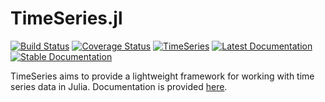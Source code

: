 TimeSeries.jl
============
[![Build Status](https://travis-ci.org/JuliaStats/TimeSeries.jl.svg?branch=master)](https://travis-ci.org/JuliaStats/TimeSeries.jl)
[![Coverage Status](https://codecov.io/gh/JuliaStats/TimeSeries.jl)](https://codecov.io/gh/JuliaStats/TimeSeries.jl/branch/master/graph/badge.svg)
[![TimeSeries](http://pkg.julialang.org/badges/TimeSeries_0.6.svg)](http://pkg.julialang.org/?pkg=TimeSeries&ver=0.6)
[![Latest Documentation](https://img.shields.io/badge/docs-latest-blue.svg)](https://JuliaStats.github.io/TimeSeries.jl/latest)
[![Stable Documentation](https://img.shields.io/badge/docs-stable-blue.svg)](https://JuliaStats.github.io/TimeSeries.jl/stable)

TimeSeries aims to provide a lightweight framework for working with time series data in Julia.
Documentation is provided [here](http://juliastats.github.io/TimeSeries.jl/latest/).
